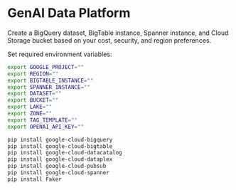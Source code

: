 # GenAI Data Platform

Create a BigQuery dataset, BigTable instance, Spanner instance, and Cloud Storage bucket based on your cost, security, and region preferences.

Set required environment variables:
```bash
export GOOGLE_PROJECT=""
export REGION=""
export BIGTABLE_INSTANCE=""
export SPANNER_INSTANCE=""
export DATASET=""
export BUCKET=""
export LAKE=""
export ZONE=""
export TAG_TEMPLATE=""
export OPENAI_API_KEY=""
```

```bash
pip install google-cloud-bigquery
pip install google-cloud-bigtable
pip install google-cloud-datacatalog
pip install google-cloud-dataplex
pip install google-cloud-pubsub
pip install google-cloud-spanner
pip install Faker
```